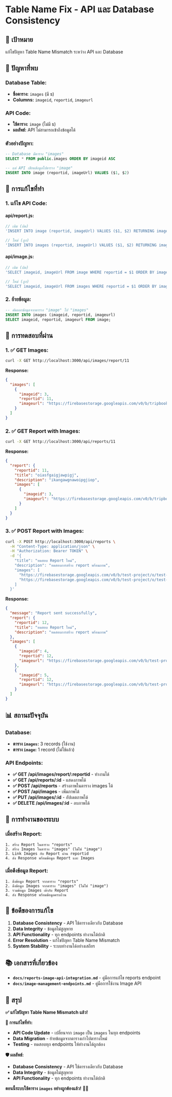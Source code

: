 # Table Name Fix - API และ Database Consistency

## 🎯 **เป้าหมาย**
แก้ไขปัญหา Table Name Mismatch ระหว่าง API และ Database

## 🚨 **ปัญหาที่พบ**

### **Database Table:**
- **ชื่อตาราง:** `images` (มี s)
- **Columns:** `imageid`, `reportid`, `imageurl`

### **API Code:**
- **ใช้ตาราง:** `image` (ไม่มี s)
- **ผลลัพธ์:** API ไม่สามารถเข้าถึงข้อมูลได้

### **ตัวอย่างปัญหา:**
```sql
-- Database มีตาราง "images"
SELECT * FROM public.images ORDER BY imageid ASC

-- แต่ API เขียนข้อมูลไปตาราง "image"
INSERT INTO image (reportid, imageUrl) VALUES ($1, $2)
```

## 🔧 **การแก้ไขที่ทำ**

### **1. แก้ไข API Code:**

#### **api/report.js:**
```javascript
// เดิม (ผิด)
'INSERT INTO image (reportid, imageUrl) VALUES ($1, $2) RETURNING imageid, reportid, imageUrl'

// ใหม่ (ถูก)
'INSERT INTO images (reportid, imageUrl) VALUES ($1, $2) RETURNING imageid, reportid, imageUrl'
```

#### **api/image.js:**
```javascript
// เดิม (ผิด)
'SELECT imageid, imageUrl FROM image WHERE reportid = $1 ORDER BY imageid ASC'

// ใหม่ (ถูก)
'SELECT imageid, imageUrl FROM images WHERE reportid = $1 ORDER BY imageid ASC'
```

### **2. ย้ายข้อมูล:**
```sql
-- คัดลอกข้อมูลจากตาราง "image" ไป "images"
INSERT INTO images (imageid, reportid, imageurl) 
SELECT imageid, reportid, imageurl FROM image;
```

## 🧪 **การทดสอบที่ผ่าน**

### **1. ✅ GET Images:**
```bash
curl -X GET http://localhost:3000/api/images/report/11
```
**Response:**
```json
{
  "images": [
    {
      "imageid": 3,
      "reportid": 11,
      "imageurl": "https://firebasestorage.googleapis.com/v0/b/tripbooking-ajtawan.appspot.com/o/reports%2F4vqd4AHH2BdxD4JgUlclzjqw0DE2%2F1759063318756_0_TawanLnwZa.jpg?alt=media&token=a96761cb-e434-4d08-b0da-2c73498bca95"
    }
  ]
}
```

### **2. ✅ GET Report with Images:**
```bash
curl -X GET http://localhost:3000/api/reports/11
```
**Response:**
```json
{
  "report": {
    "reportid": 11,
    "title": "oiasfgaigjawpigj",
    "description": "ikangawgnawoipgjiop",
    "images": [
      {
        "imageid": 3,
        "imageurl": "https://firebasestorage.googleapis.com/v0/b/tripbooking-ajtawan.appspot.com/o/reports%2F4vqd4AHH2BdxD4JgUlclzjqw0DE2%2F1759063318756_0_TawanLnwZa.jpg?alt=media&token=a96761cb-e434-4d08-b0da-2c73498bca95"
      }
    ]
  }
}
```

### **3. ✅ POST Report with Images:**
```bash
curl -X POST http://localhost:3000/api/reports \
  -H "Content-Type: application/json" \
  -H "Authorization: Bearer TOKEN" \
  -d '{
    "title": "ทดสอบ Report ใหม่",
    "description": "ทดสอบการสร้าง report พร้อมภาพ",
    "images": [
      "https://firebasestorage.googleapis.com/v0/b/test-project/o/test-image1.jpg",
      "https://firebasestorage.googleapis.com/v0/b/test-project/o/test-image2.jpg"
    ]
  }'
```
**Response:**
```json
{
  "message": "Report sent successfully",
  "report": {
    "reportid": 12,
    "title": "ทดสอบ Report ใหม่",
    "description": "ทดสอบการสร้าง report พร้อมภาพ"
  },
  "images": [
    {
      "imageid": 4,
      "reportid": 12,
      "imageurl": "https://firebasestorage.googleapis.com/v0/b/test-project/o/test-image1.jpg"
    },
    {
      "imageid": 5,
      "reportid": 12,
      "imageurl": "https://firebasestorage.googleapis.com/v0/b/test-project/o/test-image2.jpg"
    }
  ]
}
```

## 📊 **สถานะปัจจุบัน**

### **Database:**
- **ตาราง `images`:** 3 records (ใช้งาน)
- **ตาราง `image`:** 1 record (ไม่ใช้แล้ว)

### **API Endpoints:**
- **✅ GET /api/images/report/:reportid** - ทำงานได้
- **✅ GET /api/reports/:id** - แสดงภาพได้
- **✅ POST /api/reports** - สร้างภาพในตาราง images ได้
- **✅ POST /api/images** - เพิ่มภาพได้
- **✅ PUT /api/images/:id** - อัปเดตภาพได้
- **✅ DELETE /api/images/:id** - ลบภาพได้

## 🔄 **การทำงานของระบบ**

### **เมื่อสร้าง Report:**
```
1. สร้าง Report ในตาราง "reports"
2. สร้าง Images ในตาราง "images" (ไม่ใช่ "image")
3. Link Images กับ Report ผ่าน reportid
4. ส่ง Response พร้อมข้อมูล Report และ Images
```

### **เมื่อดึงข้อมูล Report:**
```
1. ดึงข้อมูล Report จากตาราง "reports"
2. ดึงข้อมูล Images จากตาราง "images" (ไม่ใช่ "image")
3. รวมข้อมูล Images เข้ากับ Report
4. ส่ง Response พร้อมข้อมูลครบถ้วน
```

## 🎯 **ข้อดีของการแก้ไข**

1. **Database Consistency** - API ใช้ตารางเดียวกับ Database
2. **Data Integrity** - ข้อมูลไม่สูญหาย
3. **API Functionality** - ทุก endpoints ทำงานได้ปกติ
4. **Error Resolution** - แก้ไขปัญหา Table Name Mismatch
5. **System Stability** - ระบบทำงานได้อย่างเสถียร

## 📚 **เอกสารที่เกี่ยวข้อง**
- **`docs/reports-image-api-integration.md`** - คู่มือการแก้ไข reports endpoint
- **`docs/image-management-endpoints.md`** - คู่มือการใช้งาน Image API

## 🎉 **สรุป**

**✅ แก้ไขปัญหา Table Name Mismatch แล้ว!**

**🔧 การแก้ไขที่ทำ:**
- **API Code Update** - เปลี่ยนจาก `image` เป็น `images` ในทุก endpoints
- **Data Migration** - ย้ายข้อมูลจากตารางเก่าไปตารางใหม่
- **Testing** - ทดสอบทุก endpoints ให้ทำงานได้ถูกต้อง

**🛡️ ผลลัพธ์:**
- **Database Consistency** - API ใช้ตารางเดียวกับ Database
- **Data Integrity** - ข้อมูลไม่สูญหาย
- **API Functionality** - ทุก endpoints ทำงานได้ปกติ

**ตอนนี้ระบบใช้ตาราง `images` อย่างถูกต้องแล้ว!** 🎯✨
